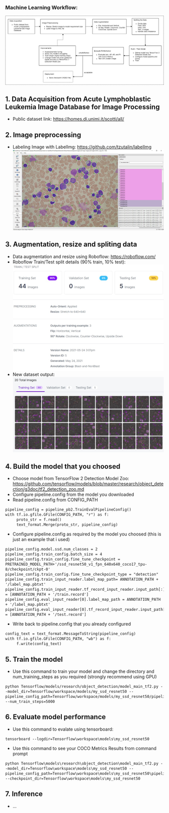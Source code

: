 ### Machine Learning Workflow:
![workflow](workflow.png)

## 1. Data Acquisition from Acute Lymphoblastic Leukemia Image Database for Image Processing
- Public dataset link: https://homes.di.unimi.it/scotti/all/

## 2. Image preprocessing
- Labeling Image with LabelImg: https://github.com/tzutalin/labelImg
![labelimg-documentation](labelimg-documentation.jpg)

## 3. Augmentation, resize and spliting data
- Data augmentation and resize using Roboflow: https://roboflow.com/
- Roboflow Train/Test split details (90% train, 10% test):
![roboflow-documentation-1](roboflow-documentation-1.jpg)
- New dataset output:
![roboflow-documentation-2](roboflow-documentation-2.jpg)

## 4. Build the model that you choosed
- Choose model from TensorFlow 2 Detection Model Zoo: https://github.com/tensorflow/models/blob/master/research/object_detection/g3doc/tf2_detection_zoo.md
- Configure pipeline.config from the model you downloaded
- Read pipeline.config from CONFIG_PATH
```
pipeline_config = pipeline_pb2.TrainEvalPipelineConfig()
with tf.io.gfile.GFile(CONFIG_PATH, "r") as f:                                                                                                                                                                                                                     
     proto_str = f.read()                                                                                                                                                                                                                                          
     text_format.Merge(proto_str, pipeline_config)
```
- Configure pipeline.config as required by the model you choosed (this is just an example that i used)
```
pipeline_config.model.ssd.num_classes = 2
pipeline_config.train_config.batch_size = 4
pipeline_config.train_config.fine_tune_checkpoint = PRETRAINED_MODEL_PATH+'/ssd_resnet50_v1_fpn_640x640_coco17_tpu-8/checkpoint/ckpt-0'
pipeline_config.train_config.fine_tune_checkpoint_type = "detection"
pipeline_config.train_input_reader.label_map_path= ANNOTATION_PATH + '/label_map.pbtxt'
pipeline_config.train_input_reader.tf_record_input_reader.input_path[:] = [ANNOTATION_PATH + '/train.record']
pipeline_config.eval_input_reader[0].label_map_path = ANNOTATION_PATH + '/label_map.pbtxt'
pipeline_config.eval_input_reader[0].tf_record_input_reader.input_path[:] = [ANNOTATION_PATH + '/test.record']
```
- Write back to pipeline.config that you already configured
```
config_text = text_format.MessageToString(pipeline_config)
with tf.io.gfile.GFile(CONFIG_PATH, "wb") as f:
     f.write(config_text)
```

## 5. Train the model
- Use this command to train your model and change the directory and num_training_steps as you required (strongly recommend using GPU)
```
python Tensorflow/models/research/object_detection/model_main_tf2.py --model_dir=Tensorflow/workspace/models/my_ssd_resnet50 --pipeline_config_path=Tensorflow/workspace/models/my_ssd_resnet50/pipeline.config --num_train_steps=5000
```

## 6. Evaluate model performance
- Use this command to evalate using tensorboard:
```
tensorboard --logdir=Tensorflow\workspace\models\my_ssd_resnet50
```
- Use this command to see your COCO Metrics Results from command prompt
```
python Tensorflow\models\research\object_detection\model_main_tf2.py --model_dir=Tensorflow\workspace\models\my_ssd_resnet50 --pipeline_config_path=Tensorflow\workspace\models\my_ssd_resnet50\pipeline.config --checkpoint_dir=Tensorflow\workspace\models\my_ssd_resnet50
```

## 7. Inference 
- ...
